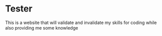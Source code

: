 # Tester
This is a website that will validate and invalidate my skills for coding while also providing me some knowledge
